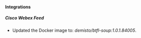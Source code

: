 #### Integrations
##### Cisco Webex Feed
- Updated the Docker image to: *demisto/btfl-soup:1.0.1.84005*.
